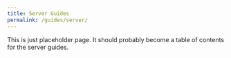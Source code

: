 ```yaml
---
title: Server Guides
permalink: /guides/server/
---
```


This is just placeholder page. It should probably become a table of
contents for the server guides.

